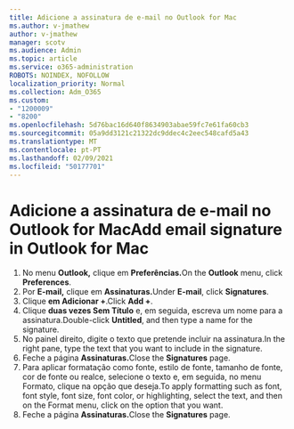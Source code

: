 ```yaml
---
title: Adicione a assinatura de e-mail no Outlook for Mac
ms.author: v-jmathew
author: v-jmathew
manager: scotv
ms.audience: Admin
ms.topic: article
ms.service: o365-administration
ROBOTS: NOINDEX, NOFOLLOW
localization_priority: Normal
ms.collection: Adm_O365
ms.custom:
- "1200009"
- "8200"
ms.openlocfilehash: 5d76bac16d640f8634903abae59fc7e61fa60cb3
ms.sourcegitcommit: 05a9dd3121c21322dc9ddec4c2eec548cafd5a43
ms.translationtype: MT
ms.contentlocale: pt-PT
ms.lasthandoff: 02/09/2021
ms.locfileid: "50177701"
---
```

# <a name="add-email-signature-in-outlook-for-mac"></a><span data-ttu-id="3a347-102">Adicione a assinatura de e-mail no Outlook for Mac</span><span class="sxs-lookup"><span data-stu-id="3a347-102">Add email signature in Outlook for Mac</span></span>

1. <span data-ttu-id="3a347-103">No menu **Outlook,** clique em **Preferências.**</span><span class="sxs-lookup"><span data-stu-id="3a347-103">On the **Outlook** menu, click **Preferences**.</span></span>
2. <span data-ttu-id="3a347-104">Por **E-mail,** clique em **Assinaturas.**</span><span class="sxs-lookup"><span data-stu-id="3a347-104">Under **E-mail**, click **Signatures**.</span></span>
3. <span data-ttu-id="3a347-105">Clique **em Adicionar +**.</span><span class="sxs-lookup"><span data-stu-id="3a347-105">Click **Add +**.</span></span>
4. <span data-ttu-id="3a347-106">Clique **duas vezes Sem Título** e, em seguida, escreva um nome para a assinatura.</span><span class="sxs-lookup"><span data-stu-id="3a347-106">Double-click **Untitled**, and then type a name for the signature.</span></span>
5. <span data-ttu-id="3a347-107">No painel direito, digite o texto que pretende incluir na assinatura.</span><span class="sxs-lookup"><span data-stu-id="3a347-107">In the right pane, type the text that you want to include in the signature.</span></span>
6. <span data-ttu-id="3a347-108">Feche a página **Assinaturas.**</span><span class="sxs-lookup"><span data-stu-id="3a347-108">Close the **Signatures** page.</span></span>
7. <span data-ttu-id="3a347-109">Para aplicar formatação como fonte, estilo de fonte, tamanho de fonte, cor de fonte ou realce, selecione o texto e, em seguida, no menu Formato, clique na opção que deseja.</span><span class="sxs-lookup"><span data-stu-id="3a347-109">To apply formatting such as font, font style, font size, font color, or highlighting, select the text, and then on the Format menu, click on the option that you want.</span></span>
8. <span data-ttu-id="3a347-110">Feche a página **Assinaturas.**</span><span class="sxs-lookup"><span data-stu-id="3a347-110">Close the **Signatures** page.</span></span>
